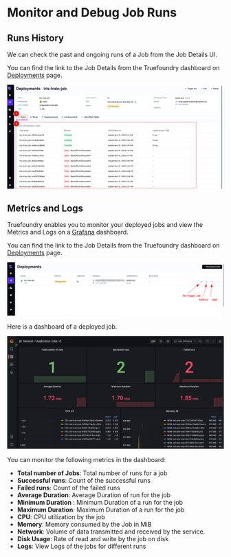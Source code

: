 # Monitor and Debug Job Runs

## Runs History

We can check the past and ongoing runs of a Job from the Job Details UI.

You can find the link to the Job Details from the Truefoundry dashboard on [Deployments](https://app.truefoundry.com/applications) page. 

![job-runs-history](../../assets/job-runs-history.png)

## Metrics and Logs

Truefoundry enables you to monitor your deployed jobs and view the Metrics and Logs on a [Grafana](https://grafana.com/oss/grafana/) dashboard.

You can find the link to the Job Details from the Truefoundry dashboard on [Deployments](https://app.truefoundry.com/applications) page. 

![Link to Grafana Metrics and Logs](../../assets/job-list.png)

Here is a dashboard of a deployed job.

![Monitoring a Job](../../assets/monitor-job.png)

You can monitor the following metrics in the dashboard:
* **Total number of Jobs**: Total number of runs for a job
* **Successful runs**: Count of the successful runs
* **Failed runs**: Count of the failed runs
* **Average Duration**: Average Duration of run for the job
* **Minimum Duration** : Minimum Duration of a run for the job
* **Maximum Duration**: Maximum Duration of a run for the job
* **CPU**: CPU utilization by the job
* **Memory**: Memory consumed by the Job in MiB
* **Network**: Volume of data transmitted and received by the service.
* **Disk Usage**: Rate of read and write by the job on disk
* **Logs**: View Logs of the jobs for different runs

